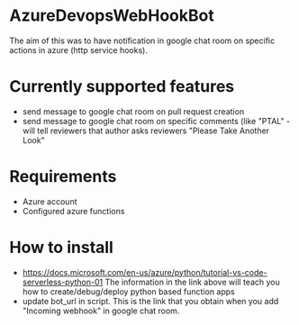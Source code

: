 # AzureDevopsWebHookBot

The aim of this was to have notification in google chat room on specific actions in azure (http service hooks).

# Currently supported features
   - send message to google chat room on pull request creation
   - send message to google chat room on specific comments (like "PTAL" - will tell reviewers that author asks reviewers "Please Take Another Look"

# Requirements
  - Azure account
  - Configured azure functions 
  
# How to install
 - https://docs.microsoft.com/en-us/azure/python/tutorial-vs-code-serverless-python-01 
   The information in the link above will teach you how to create/debug/deploy python based function apps
 - update bot_url in script. This is the link that you obtain when you add "Incoming webhook" in google chat room.
